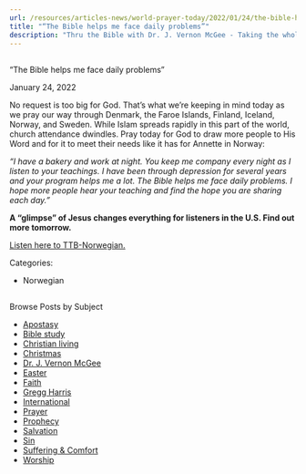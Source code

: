 ```yaml
---
url: /resources/articles-news/world-prayer-today/2022/01/24/the-bible-helps-me-face-daily-problems
title: "“The Bible helps me face daily problems”"
description: "Thru the Bible with Dr. J. Vernon McGee - Taking the whole Word to the whole world"
---
```







## 
 “The Bible helps me face daily problems”


January 24, 2022
![]()




No request is too big for God. That’s what we’re keeping in mind today as we pray our way through Denmark, the Faroe Islands, Finland, Iceland, Norway, and Sweden. While Islam spreads rapidly in this part of the world, church attendance dwindles. Pray today for God to draw more people to His Word and for it to meet their needs like it has for Annette in Norway: 

 *“I have a bakery and work at night. You keep me company every night as I listen to your teachings. I have been through depression for several years and your program helps me a lot. The Bible helps me face daily problems. I hope more people hear your teaching and find the hope you are sharing each day.”*

 **A “glimpse” of Jesus changes everything for listeners in the U.S. Find out more tomorrow.**

 [Listen here to TTB-Norwegian.](https://ttb.twr.org/home/day,0432/language,NNO)



Categories: 


* Norwegian









## 
 Browse Posts by Subject


* [Apostasy](/resources/articles-news/-in-tags/tags/Apostasy)
* [Bible study](/resources/articles-news/-in-tags/tags/Bible-study)
* [Christian living](/resources/articles-news/-in-tags/tags/Christian-living)
* [Christmas](/resources/articles-news/-in-tags/tags/Christmas)
* [Dr. J. Vernon McGee](/resources/articles-news/-in-tags/tags/Dr-J-Vernon-McGee)
* [Easter](/resources/articles-news/-in-tags/tags/easter)
* [Faith](/resources/articles-news/-in-tags/tags/Faith)
* [Gregg Harris](/resources/articles-news/-in-tags/tags/Gregg-Harris)
* [International](/resources/articles-news/-in-tags/tags/International)
* [Prayer](/resources/articles-news/-in-tags/tags/prayer)
* [Prophecy](/resources/articles-news/-in-tags/tags/Prophecy)
* [Salvation](/resources/articles-news/-in-tags/tags/Salvation)
* [Sin](/resources/articles-news/-in-tags/tags/sin)
* [Suffering & Comfort](/resources/articles-news/-in-tags/tags/Suffering-Comfort)
* [Worship](/resources/articles-news/-in-tags/tags/worship)






